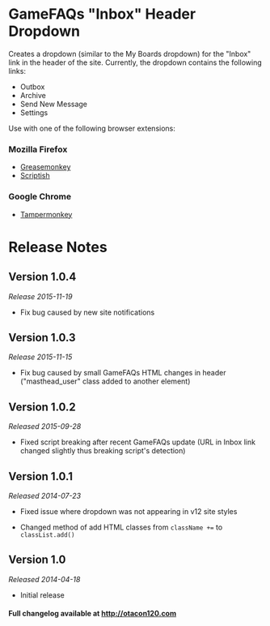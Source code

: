 GameFAQs "Inbox" Header Dropdown
===========================================
Creates a dropdown (similar to the My Boards dropdown) for the "Inbox" link in the header of the site. Currently, the dropdown contains the following links:

<ul>
<li>Outbox</li>
<li>Archive</li>
<li>Send New Message</li>
<li>Settings</li>
</ul>

Use with one of the following browser extensions:

### Mozilla Firefox ###
*	[Greasemonkey](https://addons.mozilla.org/en-US/firefox/addon/greasemonkey/)
*	[Scriptish](https://addons.mozilla.org/en-US/firefox/addon/scriptish/)

### Google Chrome ###
*	[Tampermonkey](https://chrome.google.com/webstore/detail/tampermonkey/dhdgffkkebhmkfjojejmpbldmpobfkfo)


Release Notes
=============

Version 1.0.4
-------------
_Release 2015-11-19_

*	Fix bug caused by new site notifications

Version 1.0.3
-------------
_Release 2015-11-15_

*	Fix bug caused by small GameFAQs HTML changes in header ("masthead_user" class added to another element)

Version 1.0.2
-------------
_Released 2015-09-28_

*	Fixed script breaking after recent GameFAQs update (URL in Inbox link changed slightly thus breaking script's detection)

Version 1.0.1
-------------
_Released 2014-07-23_

*	Fixed issue where dropdown was not appearing in v12 site styles

*	Changed method of add HTML classes from `className +=` to `classList.add()`

Version 1.0
-----------
_Released 2014-04-18_

*	Initial release

#### Full changelog available at http://otacon120.com ####
